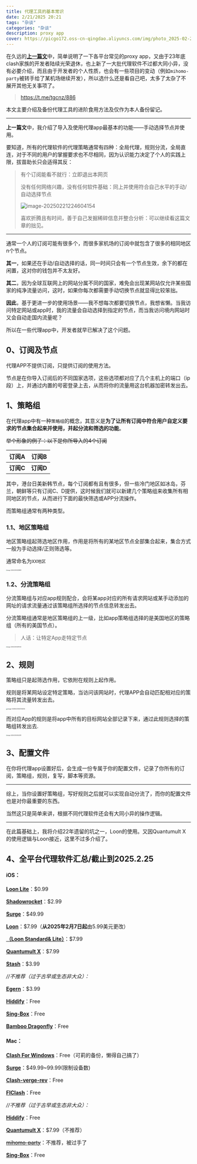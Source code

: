 ```yaml
---
title: 代理工具的基本常识
date: 2/21/2025 20:21
tags: "杂谈"
categories: "杂谈"
description: proxy app
cover: https://picgo172.oss-cn-qingdao.aliyuncs.com/img/photo_2025-02-22%2000.35.29.jpeg
---
```


在久远的[**上一篇文**](https://sheerkvc.top/2022/09/05/20.Tunnel/)中，简单说明了一下各平台常见的proxy app，又由于23年底clash家族的开发者陆续光荣退休，也上新了一大批代理软件不过都大同小异，没有必要介绍，而且由于开发者的个人性质，也会有一些项目的变动（例如`mihomo-party`被转手给了某机场继续开发），所以选什么还是看自己吧，太多了太杂了不展开其他无关事项了。

> https://t.me/tgcnz/886

本文主要介绍及备份代理工具的进阶食用方法及仅作为本人备份留记。

------

**上一篇文**中，我介绍了导入及使用代理app最基本的功能——手动选择节点并使用。

要知道，所有的代理软件的代理策略通常有四种：全局代理，规则分流，全局直连，对于不同的用户的掌握要求也不尽相同，因为认识能力决定了个人的实践上限，拔苗助长只会适得其反：

> 有个订阅能看不就行：立即退出本网页
>
> 没有任何网络兴趣，没有任何软件基础：同上并使用符合自己水平的手动/自动选择节点
>
> ![image-20250221224604154](https://picgo172.oss-cn-qingdao.aliyuncs.com/img/image-20250221224604154.png)
>
> 喜欢折腾且有时间，善于自己发掘稀碎信息并整合分析：可以继续看这篇文章的拙见。

------

通常一个人的订阅可能有很多个，而很多家机场的订阅中就包含了很多的相同地区n个节点。

**其一**，如果还在手动/自动选择的话，同一时间只会有一个节点生效，余下的都在闲置，这对你的钱包并不太友好。

**其二**，因为全球互联网上的网站分属不同的国家，难免会出现某网站仅允许某些国家的纯净流量访问，这时，如果你每次都需要手动切换节点就显得比较笨拙。

**因此**，基于更进一步的使用场景——我不想每次都要切换节点，我想省懒。当我访问特定网站或app时，我的流量会自动选择到指定的节点，而当我访问境内网站时又会自动走国内流量呢？

所以在一些代理app中，开发者就早已解决了这个问题。

## 0、订阅及节点

代理APP不提供订阅，只提供订阅的使用方法。

节点是在你导入订阅后的不同国家选项，这些选项都对应了几个主机上的端口（ip段）上，并通过内置的号密登录上去，从而将你的流量用这台机器加密转发出去。

## 1、策略组

在代理app中有一种`策略组`的概念，其意义是**为了让所有订阅中符合用户自定义要求的节点集合起来并使用，并起分流和筛选的功能**。

~~举个形象的例子：以下是你所导入的4个订阅~~

|   订阅A   |   订阅B   |
| :-------: | :-------: |
| **订阅C** | **订阅D** |

其中，港台日美新韩节点，每个订阅都有且有很多，但一些冷门地区如冰岛，芬兰，朝鲜等只有订阅C、D提供，这时候我们就可以新建几个策略组来收集所有相同地区的节点，从而进行下面的最快筛选或APP分流操作。

而策略组通常有两种类型。

### 1.1、地区策略组

地区策略组起筛选地区作用，作用是将所有的某地区节点全部集合起来，集合方式一般为手动选择/正则筛选等。

通常命名为`XX地区`

<img src="https://picgo172.oss-cn-qingdao.aliyuncs.com/img/image-20250223002338918.png" alt="image-20250223002338918" style="zoom:20%;" />

### 1.2、分流策略组

分流策略组与对应app规则配合，会将某app对应的所有请求网站或某手动添加的网址的请求流量通过该策略组所选择的节点信息转发出去。

分流策略组通常是地区策略组的上一级，比如app策略组选择的是美国地区的策略组（所有的美国节点）。

> 人话：让特定App走特定节点

<img src="https://picgo172.oss-cn-qingdao.aliyuncs.com/img/image-20250223002410502.png" alt="image-20250223002410502" style="zoom:20%;" />

## 2、规则

策略组只是起筛选作用，它依附在规则上起作用。

规则是将某网站设定特定策略，当访问该网站时，代理APP会自动匹配相对应的策略将其流量转发出去。

<img src="https://picgo172.oss-cn-qingdao.aliyuncs.com/img/image-20250223002724514.png" alt="image-20250223002724514" style="zoom:25%;" />

而对应App的规则是将app中所有的目标网站全部记录下来，通过此规则选择的策略组转发出去.

<img src="https://picgo172.oss-cn-qingdao.aliyuncs.com/img/image-20250223002552018.png" alt="image-20250223002552018" style="zoom:20%;" />

## 3、配置文件

在你将代理app设置好后，会生成一份专属于你的配置文件，记录了你所有的订阅，策略组，规则，复写，脚本等资源。

------

综上，当你设置好策略组，写好规则之后就可以实现自动分流了，而你的配置文件也是对你最重要的东西。

当然这只是简单来讲，根据不同代理软件还会有大同小异的操作逻辑。

------

在此篇基础上，我将介绍22年遗留的坑之一，Loon的使用。又因Quantumult X的使用逻辑与Loon接近，这里不过多介绍了。

## 4、全平台代理软件汇总/截止到2025.2.25

####  iOS：

**[Loon Lite](https://apps.apple.com/us/app/loon-lite/id6444029612)**：$0.99

[**Shadowrocket**](https://apps.apple.com/us/app/shadowrocket/id932747118)：$2.99

[**Surge**](https://nssurge.com/payment?product=surge-ios-3-pro&title=Surge%20iOS%20Pro%20Personal%20License&price=49.99)：$49.99

**[Loon](https://apps.apple.com/us/app/loon/id1373567447)**：$7.99（**从2025年2月7日起**由5.99美元更改）

**[（Loon Standard& Lite）](https://apps.apple.com/us/app-bundle/loon-standard-lite/id1660433136)**：$7.99

**[Quantumult X](https://apps.apple.com/us/app/quantumult-x/id1443988620)**：$7.99

**[Stash](https://apps.apple.com/us/app/stash-rule-based-proxy/id1596063349)**：$3.99

*//不推荐（过于古早或生态非大众）：*

**[Egern](https://apps.apple.com/app/id1616105820)**：$3.99

**[Hiddify](https://apps.apple.com/us/app/hiddify-proxy-vpn/id6596777532)**：Free

**[Sing-Box](https://apps.apple.com/us/app/sing-box-vt/id6673731168)**：Free

**[Bamboo Dragonfly](https://apps.apple.com/us/app/bamboo-dragonfly/id6473621095)**：Free

#### Mac：

**[Clash For Windows](https://mega.nz/folder/ou9jjJhb#IqFnaxXGNNcDZdxArULIeg)**：Free（可莉的备份，懒得自己搞了）

[**Surge**](https://nssurge.com/buy_now)：$49.99~99.99(限制设备数)

[**Clash-verge-rev**](https://www.clashverge.dev/)：Free

[**FlClash**](https://github.com/chen08209/FlClash)：Free

*//不推荐（过于古早或生态非大众）：*

**[Hiddify](https://hiddify.com/)**：Free

**[Quantumult X](https://apps.apple.com/us/app/quantumult-x/id1443988620)**：$7.99（不推荐）

~~[mihomo-party](https://mihomo.party/)~~：不推荐，被过手了

**[Sing-Box](https://sing-box.sagernet.org/zh/clients/apple/#source-code)**：Free